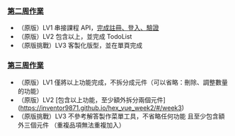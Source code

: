 ### [第二周作業](https://hackmd.io/GaHyBZ0nR-6-Z7s6zbXQhA?view)

- （原版）LV1 串接課程 API，[完成註冊、登入、驗證](https://inventor9871.github.io/hex_vue_week2/#/week2)
- （原版）LV2 包含以上，並完成 TodoList
- （原版挑戰）LV3 客製化版型，並在單頁完成

### [第三周作業](https://hackmd.io/nX7LspikSmmglEb1Hyu2IQ)

- （原版）LV1	僅將以上功能完成，不拆分成元件（可以省略：刪除、調整數量的功能）
- （原版）LV2	[包含以上功能，至少額外拆分兩個元件] (https://inventor9871.github.io/hex_vue_week2/#/week3)
- （原版挑戰）LV3	不參考解答製作菜單工具，不省略任何功能
且至少包含額外三個元件
（重複品項無法重複加入）

